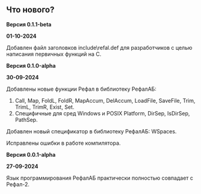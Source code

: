 Что нового?
--------------

**Версия 0.1.1-beta**

**01-10-2024**

Добавлен файл заголовков include\refal.def для разработчиков
с целью написания первичных функций на С.

**Версия 0.1.0-alpha**

**30-09-2024**

Добавлены новые функции Рефал в библиотеку РефалАБ:
1. Call, Map, FoldL, FoldR, MapAccum, DelAccum, LoadFile, SaveFile, Trim, TrimL, TrimR, Exist, Set.
2. Специфичные для сред Windows и POSIX Platform, DirSep, IsDirSep, PathSep.

Добавлен новый спецификатор в библиотеку РефалАБ: WSpaces.

Исправлены ошибки в работе компилятора.

**Версия 0.0.1-alpha**

**27-09-2024**

Язык программирования РефалАБ практически полностью совпадает с Рефал-2.
